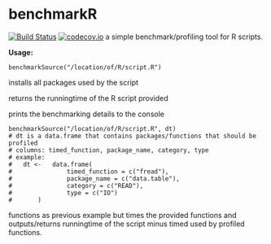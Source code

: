 # benchmarkR
[![Build Status](https://travis-ci.org/psolaimani/BenchmarkR.svg?branch=master)](https://travis-ci.org/psolaimani/BenchmarkR)
[![codecov.io](https://codecov.io/github/psolaimani/BenchmarkR/coverage.svg?branch=master)](https://codecov.io/github/psolaimani/BenchmarkR?branch=master)
a simple benchmark/profiling tool for R scripts.

**Usage:**

	benchmarkSource("/location/of/R/script.R")

installs all packages used by the script

returns the runningtime of the R script provided

prints the benchmarking details to the console

	benchmarkSource("/location/of/R/script.R", dt)
	# dt is a data.frame that contains packages/functions that should be profiled
	# columns: timed_function, package_name, category, type
	# example: 
	#	dt <-	data.frame(
	#				timed_function = c("fread"), 
	#				package_name = c("data.table"), 
	#				category = c("READ"), 
	#				type = c("IO")
	#		)

functions as previous example but times the provided functions and outputs/returns runningtime of the
script minus timed used by profiled functions.
